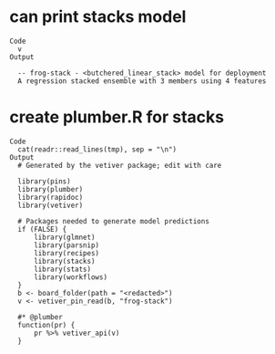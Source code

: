 # can print stacks model

    Code
      v
    Output
      
      -- frog-stack - <butchered_linear_stack> model for deployment 
      A regression stacked ensemble with 3 members using 4 features

# create plumber.R for stacks

    Code
      cat(readr::read_lines(tmp), sep = "\n")
    Output
      # Generated by the vetiver package; edit with care
      
      library(pins)
      library(plumber)
      library(rapidoc)
      library(vetiver)
      
      # Packages needed to generate model predictions
      if (FALSE) {
          library(glmnet)
          library(parsnip)
          library(recipes)
          library(stacks)
          library(stats)
          library(workflows)
      }
      b <- board_folder(path = "<redacted>")
      v <- vetiver_pin_read(b, "frog-stack")
      
      #* @plumber
      function(pr) {
          pr %>% vetiver_api(v)
      }

